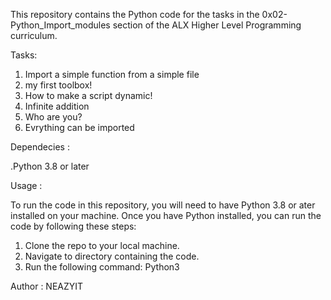 This repository contains the Python code for the tasks in the 0x02-Python_Import_modules section of the ALX Higher Level Programming curriculum.

Tasks:

1. Import a simple function from a simple file
2. my first toolbox!
3. How to make a script dynamic!
4. Infinite addition
5. Who are you?
6. Evrything can be imported

Dependecies :

.Python 3.8 or later

Usage :

To run the code in this repository, you will need to have Python 3.8 or ater installed on your machine. Once you have Python installed, you can run the code by following these steps:

1. Clone the repo to your local machine.
2. Navigate to  directory containing the code.
3. Run the following command: Python3 <filename>

Author : NEAZYIT
